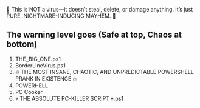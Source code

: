 🚨 This is NOT a virus—it doesn’t steal, delete, or damage anything. It’s just PURE, NIGHTMARE-INDUCING MAYHEM. 🚨

The warning level goes (Safe at top, Chaos at bottom)
-----------------------
1. THE_BIG_ONE.ps1
2. BorderLineVirus.ps1
3. 🔥 THE MOST INSANE, CHAOTIC, AND UNPREDICTABLE POWERSHELL PRANK IN EXISTENCE 🔥
4. POWERHELL
5. PC Cooker
6. 💀 THE ABSOLUTE PC-KILLER SCRIPT 💀.ps1
